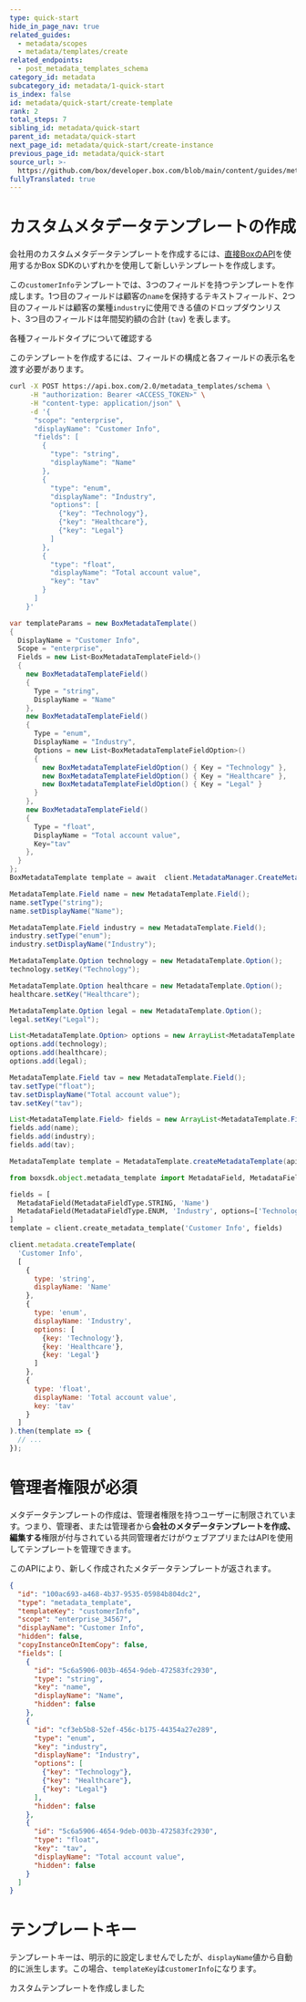 ```yaml
---
type: quick-start
hide_in_page_nav: true
related_guides:
  - metadata/scopes
  - metadata/templates/create
related_endpoints:
  - post_metadata_templates_schema
category_id: metadata
subcategory_id: metadata/1-quick-start
is_index: false
id: metadata/quick-start/create-template
rank: 2
total_steps: 7
sibling_id: metadata/quick-start
parent_id: metadata/quick-start
next_page_id: metadata/quick-start/create-instance
previous_page_id: metadata/quick-start
source_url: >-
  https://github.com/box/developer.box.com/blob/main/content/guides/metadata/1-quick-start/2-create-template.md
fullyTranslated: true
---
```

# カスタムメタデータテンプレートの作成

会社用のカスタムメタデータテンプレートを作成するには、[直接BoxのAPI](e://post-metadata-templates-schema)を使用するかBox SDKのいずれかを使用して新しいテンプレートを作成します。

この`customerInfo`テンプレートでは、3つのフィールドを持つテンプレートを作成します。1つ目のフィールドは顧客の`name`を保持するテキストフィールド、2つ目のフィールドは顧客の業種`industry`に使用できる値のドロップダウンリスト、3つ目のフィールドは年間契約額の合計 (`tav`) を表します。

<CTA to="g://metadata/fields">

各種フィールドタイプについて確認する

</CTA>

このテンプレートを作成するには、フィールドの構成と各フィールドの表示名を渡す必要があります。

<!-- markdownlint-disable line-length -->

<Tabs>

<Tab title="cURL">

```sh
curl -X POST https://api.box.com/2.0/metadata_templates/schema \
     -H "authorization: Bearer <ACCESS_TOKEN>" \
     -H "content-type: application/json" \
     -d '{
      "scope": "enterprise",
      "displayName": "Customer Info",
      "fields": [
        {
          "type": "string",
          "displayName": "Name"
        },
        {
          "type": "enum",
          "displayName": "Industry",
          "options": [
            {"key": "Technology"},
            {"key": "Healthcare"},
            {"key": "Legal"}
          ]
        },
        {
          "type": "float",
          "displayName": "Total account value",
          "key": "tav"
        }
      ]
    }'
```

</Tab>

<Tab title=".NET">

```c#
var templateParams = new BoxMetadataTemplate()
{
  DisplayName = "Customer Info",
  Scope = "enterprise",
  Fields = new List<BoxMetadataTemplateField>()
  {
    new BoxMetadataTemplateField()
    {
      Type = "string",
      DisplayName = "Name"
    },
    new BoxMetadataTemplateField()
    {
      Type = "enum",
      DisplayName = "Industry",
      Options = new List<BoxMetadataTemplateFieldOption>()
      {
        new BoxMetadataTemplateFieldOption() { Key = "Technology" },
        new BoxMetadataTemplateFieldOption() { Key = "Healthcare" },
        new BoxMetadataTemplateFieldOption() { Key = "Legal" }
      }
    },
    new BoxMetadataTemplateField()
    {
      Type = "float",
      DisplayName = "Total account value",
      Key="tav"
    },
  }
};
BoxMetadataTemplate template = await  client.MetadataManager.CreateMetadataTemplate(templateParams);
```

</Tab>

<Tab title="Java">

```java
MetadataTemplate.Field name = new MetadataTemplate.Field();
name.setType("string");
name.setDisplayName("Name");

MetadataTemplate.Field industry = new MetadataTemplate.Field();
industry.setType("enum");
industry.setDisplayName("Industry");

MetadataTemplate.Option technology = new MetadataTemplate.Option();
technology.setKey("Technology");

MetadataTemplate.Option healthcare = new MetadataTemplate.Option();
healthcare.setKey("Healthcare");

MetadataTemplate.Option legal = new MetadataTemplate.Option();
legal.setKey("Legal");

List<MetadataTemplate.Option> options = new ArrayList<MetadataTemplate.Option>();
options.add(technology);
options.add(healthcare);
options.add(legal);

MetadataTemplate.Field tav = new MetadataTemplate.Field();
tav.setType("float");
tav.setDisplayName("Total account value");
tav.setKey("tav");

List<MetadataTemplate.Field> fields = new ArrayList<MetadataTemplate.Field>();
fields.add(name);
fields.add(industry);
fields.add(tav);

MetadataTemplate template = MetadataTemplate.createMetadataTemplate(api, "enterprise", "customerInfo", "Customer Info", false, fields);
```

</Tab>

<Tab title="Python">

```py
from boxsdk.object.metadata_template import MetadataField, MetadataFieldType

fields = [
  MetadataField(MetadataFieldType.STRING, 'Name')
  MetadataField(MetadataFieldType.ENUM, 'Industry', options=['Technology', 'Healthcare', 'Legal'])
]
template = client.create_metadata_template('Customer Info', fields)
```

</Tab>

<Tab title="Node">

```js
client.metadata.createTemplate(
  'Customer Info',
  [
    {
      type: 'string',
      displayName: 'Name'
    },
    {
      type: 'enum',
      displayName: 'Industry',
      options: [
        {key: 'Technology'},
        {key: 'Healthcare'},
        {key: 'Legal'}
      ]
    },
    {
      type: 'float',
      displayName: 'Total account value',
      key: 'tav'
    }
  ]
).then(template => {
  // ...
});
```

</Tab>

</Tabs>

<!-- markdownlint-enable line-length -->

<Message warning>

# 管理者権限が必須

メタデータテンプレートの作成は、管理者権限を持つユーザーに制限されています。つまり、管理者、または管理者から**会社のメタデータテンプレートを作成、編集する**権限が付与されている共同管理者だけがウェブアプリまたはAPIを使用してテンプレートを管理できます。

</Message>

このAPIにより、新しく作成されたメタデータテンプレートが返されます。

```json
{
  "id": "100ac693-a468-4b37-9535-05984b804dc2",
  "type": "metadata_template",
  "templateKey": "customerInfo",
  "scope": "enterprise_34567",
  "displayName": "Customer Info",
  "hidden": false,
  "copyInstanceOnItemCopy": false,
  "fields": [
    {
      "id": "5c6a5906-003b-4654-9deb-472583fc2930",
      "type": "string",
      "key": "name",
      "displayName": "Name",
      "hidden": false
    },
    {
      "id": "cf3eb5b8-52ef-456c-b175-44354a27e289",
      "type": "enum",
      "key": "industry",
      "displayName": "Industry",
      "options": [
        {"key": "Technology"},
        {"key": "Healthcare"},
        {"key": "Legal"}
      ],
      "hidden": false
    },
    {
      "id": "5c6a5906-4654-9deb-003b-472583fc2930",
      "type": "float",
      "key": "tav",
      "displayName": "Total account value",
      "hidden": false
    }
  ]
}
```

<Message notice>

# テンプレートキー

テンプレートキーは、明示的に設定しませんでしたが、`displayName`値から自動的に派生します。この場合、`templateKey`は`customerInfo`になります。

</Message>

<Next>

カスタムテンプレートを作成しました

</Next>
